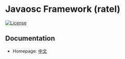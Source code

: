 Javaosc Framework (ratel)
================================================

[![License](https://img.shields.io/badge/license-Apache%202-4EB1BA.svg)](https://www.apache.org/licenses/LICENSE-2.0.html)

Documentation
---------------------

- Homepage: [中文](http://javaosc-projects.github.io/javaosc-framework/)
